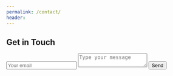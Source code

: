 ```yaml
---
permalink: /contact/
header:
---
```


<div id="contact">
        <h2>Get in Touch</h2>
        <div id="contact-form">
                <form action="https://formspree.io/f/xpzkpqor" method="POST">
                <input type="hidden" name="_subject" value="Contact request from personal website" />
                <input type="email" name="_replyto" placeholder="Your email" required>
                <textarea name="message" placeholder="Type your message" required></textarea>
                <button type="submit">Send</button>
            </form>
        </div>
</div>
